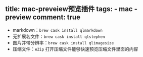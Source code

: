 title: mac-preveiew预览插件
tags:
    - mac
    - preview
comment: true
---

- markdown：`brew cask install qlmarkdown`
- 无扩展名文件：`brew cask install qlstephen`
- 图片并带分辨率：`brew cask install qlimagesize`
- 压缩文件：`eZip` 打开压缩文件能够快速预览压缩文件里面的内容

<!-- more -->


